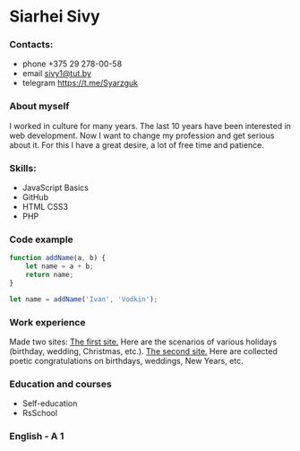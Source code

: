 # Siarhei Sivy
### Contacts:
* phone +375 29 278-00-58
* email sivy1@tut.by
* telegram https://t.me/Syarzguk

### About myself 

I worked in culture for many years. The last 10 years have been interested in web development. Now I want to change my profession and get serious about it. For this I have a great desire, a lot of free time and patience.

### Skills:
* JavaScript Basics
* GitHub
* HTML CSS3
* PHP

### Code example 
```javascript
function addName(a, b) {
	let name = a + b;
	return name;
}

let name = addName('Ivan', 'Vodkin');
```
### Work experience 

Made two sites: [The first site.](http://xn--80azkbz6b.xn--80ahe1ag.xn--90ais/) Here are the scenarios of various holidays (birthday, wedding, Christmas, etc.). 
[The second site.](http://xn--b1agvc4a3a0h.xn--80ahe1ag.xn--90ais/) Here are collected poetic congratulations on birthdays, weddings, New Years, etc.

### Education and courses
* Self-education
* RsSchool

### English - A 1